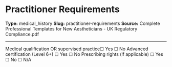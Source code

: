 # Practitioner Requirements

**Type:** medical_history
**Slug:** practitioner-requirements
**Source:** Complete Professional Templates for New Aestheticians - UK Regulatory Compliance.pdf

---

Medical qualification OR supervised practice☐ Yes ☐ No
Advanced certification (Level 6+) ☐ Yes ☐ No
Prescribing rights (if applicable) ☐ Yes ☐ No ☐ N/A